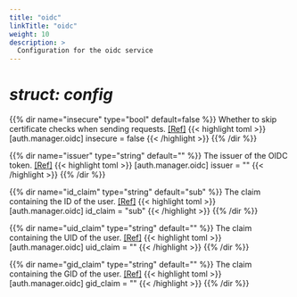 ```yaml
---
title: "oidc"
linkTitle: "oidc"
weight: 10
description: >
  Configuration for the oidc service
---
```


# _struct: config_

{{% dir name="insecure" type="bool" default=false %}}
Whether to skip certificate checks when sending requests. [[Ref]](https://github.com/cs3org/reva/tree/master/pkg/auth/manager/oidc/oidc.go#L50)
{{< highlight toml >}}
[auth.manager.oidc]
insecure = false
{{< /highlight >}}
{{% /dir %}}

{{% dir name="issuer" type="string" default="" %}}
The issuer of the OIDC token. [[Ref]](https://github.com/cs3org/reva/tree/master/pkg/auth/manager/oidc/oidc.go#L51)
{{< highlight toml >}}
[auth.manager.oidc]
issuer = ""
{{< /highlight >}}
{{% /dir %}}

{{% dir name="id_claim" type="string" default="sub" %}}
The claim containing the ID of the user. [[Ref]](https://github.com/cs3org/reva/tree/master/pkg/auth/manager/oidc/oidc.go#L52)
{{< highlight toml >}}
[auth.manager.oidc]
id_claim = "sub"
{{< /highlight >}}
{{% /dir %}}

{{% dir name="uid_claim" type="string" default="" %}}
The claim containing the UID of the user. [[Ref]](https://github.com/cs3org/reva/tree/master/pkg/auth/manager/oidc/oidc.go#L53)
{{< highlight toml >}}
[auth.manager.oidc]
uid_claim = ""
{{< /highlight >}}
{{% /dir %}}

{{% dir name="gid_claim" type="string" default="" %}}
The claim containing the GID of the user. [[Ref]](https://github.com/cs3org/reva/tree/master/pkg/auth/manager/oidc/oidc.go#L54)
{{< highlight toml >}}
[auth.manager.oidc]
gid_claim = ""
{{< /highlight >}}
{{% /dir %}}

